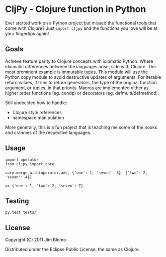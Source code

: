 # CljPy - Clojure function in Python

Ever started work on a Python project but missed the functional tools that come
with Clojure?  Just `import cljpy` and the functions you love will be at your
fingertips again!

## Goals

Achieve feature parity to Clojure concepts with idiomatic Python.  Where
idiomatic differences between the languages arise, side with Clojure.  The most
prominent example is immutable types.  This module will use the Python copy
module to avoid destructive updates of arguments.  For iterable return values,
it tries to return generators, the type of the original function argument, or
tuples, in that priority.  Macros are implemented either as higher order
functions (eg. condp) or decorators (eg. defmulti/defmethod).

Still undecided how to handle:

- Clojure style references
- namespace manipulation

More generally, this is a fun project that is teaching me some of the nooks and
crannies of the respective languages.

## Usage

    import operator
    from cljpy import core
    
    core.merge_with(operator.add, {'one': 1, 'seven': 3}, {'two': 2, 'seven': 4})
    
    => {'one': 1, 'two': 2, 'seven': 7}

## Testing

    py.test tests/

## License

Copyright (C) 2011 Jim Blomo

Distributed under the Eclipse Public License, the same as Clojure.
